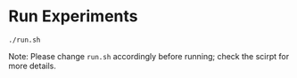 # Run Experiments

```
./run.sh
```
Note: Please change `run.sh` accordingly before running; check the scirpt for more details.

